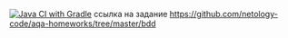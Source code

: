 [![Java CI with Gradle](https://github.com/Syrdarja/hw6.1/actions/workflows/gradle.yml/badge.svg)](https://github.com/Syrdarja/hw6.1/actions/workflows/gradle.yml)
ссылка на задание https://github.com/netology-code/aqa-homeworks/tree/master/bdd
